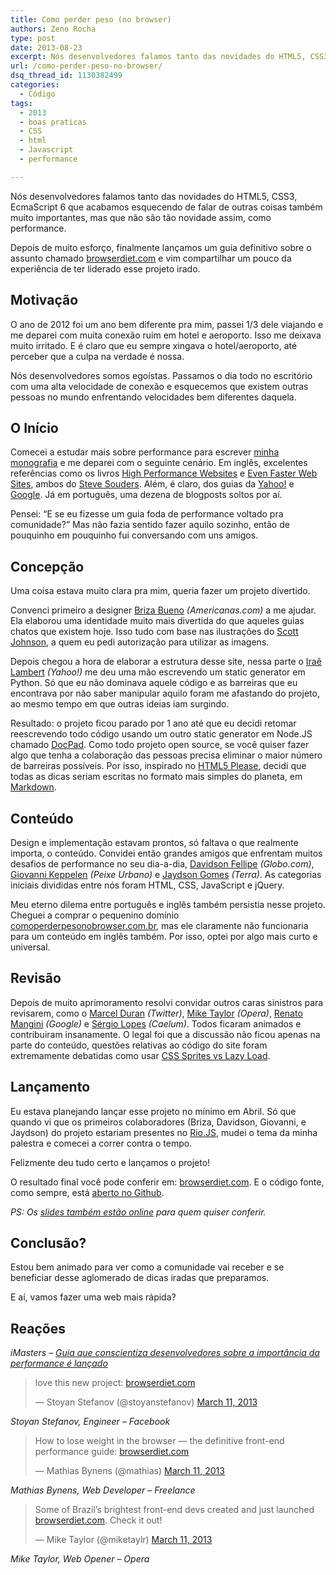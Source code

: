 ```yaml
---
title: Como perder peso (no browser)
authors: Zeno Rocha
type: post
date: 2013-08-23
excerpt: Nós desenvolvedores falamos tanto das novidades do HTML5, CSS3, EcmaScript 6 que acabamos esquecendo de falar de outras coisas também muito importantes, mas que não são tão novidade assim, como performance.
url: /como-perder-peso-no-browser/
dsq_thread_id: 1130382499
categories:
  - Código
tags:
  - 2013
  - boas praticas
  - CSS
  - html
  - Javascript
  - performance

---
```

Nós desenvolvedores falamos tanto das novidades do HTML5, CSS3, EcmaScript 6 que acabamos esquecendo de falar de outras coisas também muito importantes, mas que não são tão novidade assim, como performance.

Depois de muito esforço, finalmente lançamos um guia definitivo sobre o assunto chamado [browserdiet.com][1] e vim compartilhar um pouco da experiência de ter liderado esse projeto irado.

## Motivação

O ano de 2012 foi um ano bem diferente pra mim, passei 1/3 dele viajando e me deparei com muita conexão ruim em hotel e aeroporto. Isso me deixava muito irritado. E é claro que eu sempre xingava o hotel/aeroporto, até perceber que a culpa na verdade é nossa.

Nós desenvolvedores somos egoístas. Passamos o dia todo no escritório com uma alta velocidade de conexão e esquecemos que existem outras pessoas no mundo enfrentando velocidades bem diferentes daquela.

## O Início

Comecei a estudar mais sobre performance para escrever [minha monografia][2] e me deparei com o seguinte cenário. Em inglês, excelentes referências como os livros [High Performance Websites][3] e [Even Faster Web Sites][4], ambos do [Steve Souders][5]. Além, é claro, dos guias da [Yahoo!][6] e [Google][7]. Já em português, uma dezena de blogposts soltos por aí.

Pensei: &#8220;E se eu fizesse um guia foda de performance voltado pra comunidade?&#8221; Mas não fazia sentido fazer aquilo sozinho, então de pouquinho em pouquinho fui conversando com uns amigos.

## Concepção

Uma coisa estava muito clara pra mim, queria fazer um projeto divertido.

Convenci primeiro a designer [Briza Bueno][8] _(Americanas.com)_ a me ajudar. Ela elaborou uma identidade muito mais divertida do que aqueles guias chatos que existem hoje. Isso tudo com base nas ilustrações do [Scott Johnson][9], a quem eu pedi autorização para utilizar as imagens.

Depois chegou a hora de elaborar a estrutura desse site, nessa parte o [Iraê Lambert][10] _(Yahoo!)_ me deu uma mão escrevendo um static generator em Python. Só que eu não dominava aquele código e as barreiras que eu encontrava por não saber manipular aquilo foram me afastando do projeto, ao mesmo tempo em que outras ideias iam surgindo.

Resultado: o projeto ficou parado por 1 ano até que eu decidi retomar reescrevendo todo código usando um outro static generator em Node.JS chamado [DocPad][11]. Como todo projeto open source, se você quiser fazer algo que tenha a colaboração das pessoas precisa eliminar o maior número de barreiras possíveis. Por isso, inspirado no [HTML5 Please][12], decidi que todas as dicas seriam escritas no formato mais simples do planeta, em [Markdown][13].

## Conteúdo

Design e implementação estavam prontos, só faltava o que realmente importa, o conteúdo. Convidei então grandes amigos que enfrentam muitos desafios de performance no seu dia-a-dia, [Davidson Fellipe][14] _(Globo.com)_, [Giovanni Keppelen][15] _(Peixe Urbano)_ e [Jaydson Gomes][16] _(Terra)_. As categorias iniciais divididas entre nós foram HTML, CSS, JavaScript e jQuery.

Meu eterno dilema entre português e inglês também persistia nesse projeto. Cheguei a comprar o pequenino domínio [comoperderpesonobrowser.com.br][17], mas ele claramente não funcionaria para um conteúdo em inglês também. Por isso, optei por algo mais curto e universal.

## Revisão

Depois de muito aprimoramento resolvi convidar outros caras sinistros para revisarem, como o [Marcel Duran][18] _(Twitter)_, [Mike Taylor][19] _(Opera)_, [Renato Mangini][20] _(Google)_ e [Sérgio Lopes][21] _(Caelum)_. Todos ficaram animados e contribuiram insanamente. O legal foi que a discussão não ficou apenas na parte do conteúdo, questões relativas ao código do site foram extremamente debatidas como usar [CSS Sprites vs Lazy Load][22].

## Lançamento

Eu estava planejando lançar esse projeto no mínimo em Abril. Só que quando vi que os primeiros colaboradores (Briza, Davidson, Giovanni, e Jaydson) do projeto estariam presentes no [Rio.JS][23], mudei o tema da minha palestra e comecei a correr contra o tempo.

Felizmente deu tudo certo e lançamos o projeto!

O resultado final você pode conferir em: [browserdiet.com][1]. E o código fonte, como sempre, está [aberto no Github][24].

_PS: Os [slides também estão online][25] para quem quiser conferir._

## Conclusão?

Estou bem animado para ver como a comunidade vai receber e se beneficiar desse aglomerado de dicas iradas que preparamos.

E aí, vamos fazer uma web mais rápida?

## Reações

_iMasters &#8211; [Guia que conscientiza desenvolvedores sobre a importância da performance é lançado][26]_

<blockquote class="twitter-tweet">
  <p>
    love this new project: <a title="https://browserdiet.com" href="https://t.co/u8FWpD5mW0">browserdiet.com</a>
  </p>
  
  <p>
    — Stoyan Stefanov (@stoyanstefanov) <a href="https://twitter.com/stoyanstefanov/status/311258820800303104">March 11, 2013</a>
  </p>
</blockquote>

_Stoyan Stefanov, Engineer &#8211; Facebook_

<blockquote class="twitter-tweet">
  <p>
    How to lose weight in the browser — the definitive front-end performance guide: <a title="https://browserdiet.com/" href="https://t.co/YqRgmFvipm">browserdiet.com</a>
  </p>
  
  <p>
    — Mathias Bynens (@mathias) <a href="https://twitter.com/mathias/status/311193207327293440">March 11, 2013</a>
  </p>
</blockquote>

_Mathias Bynens, Web Developer &#8211; Freelance_

<blockquote class="twitter-tweet">
  <p>
    Some of Brazil&#8217;s brightest front-end devs created and just launched <a title="https://browserdiet.com/" href="https://t.co/8FNPhsjzQx">browserdiet.com</a>. Check it out!
  </p>
  
  <p>
    — Mike Taylor (@miketaylr) <a href="https://twitter.com/miketaylr/status/311253455647952897">March 11, 2013</a>
  </p>
</blockquote>

_Mike Taylor, Web Opener &#8211; Opera_

 [1]: https://browserdiet.com
 [2]: https://zenorocha.com/monografia/
 [3]: https://www.amazon.com/High-Performance-Web-Sites-Essential/dp/0596529309
 [4]: https://www.amazon.com/Even-Faster-Web-Sites-Performance/dp/0596522304/ref=sr_1_1
 [5]: https://stevesouders.com/
 [6]: https://developer.yahoo.com/performance/rules.html
 [7]: https://developers.google.com/speed/docs/best-practices/rules_intro
 [8]: https://www.brizabueno.com/
 [9]: https://myextralife.com/56geeks/
 [10]: https://irae.pro.br
 [11]: https://docpad.org
 [12]: https://html5please.com/
 [13]: https://pt.wikipedia.org/wiki/Markdown
 [14]: https://github.com/davidsonfellipe
 [15]: https://github.com/keppelen
 [16]: https://github.com/jaydson
 [17]: https://comoperderpesonobrowser.com.br
 [18]: https://github.com/marcelduran
 [19]: https://github.com/miketaylr
 [20]: https://github.com/mangini
 [21]: https://github.com/sergiolopes
 [22]: https://github.com/zenorocha/browser-diet/issues/40
 [23]: https://riojs.org
 [24]: https://github.com/zenorocha/browser-diet
 [25]: https://speakerdeck.com/zenorocha/como-perder-peso-no-browser/
 [26]: https://imasters.com.br/noticia/guia-que-conscientiza-desenvolvedores-sobre-a-importancia-da-performance-e-lancado/